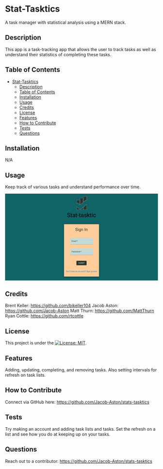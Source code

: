 # Stat-Tasktics

A task manager with statistical analysis using a MERN stack.

## Description

This app is a task-tracking app that allows the user to track tasks as well as understand their statistics of completing these tasks.

## Table of Contents

- [Stat-Tasktics](#stat-tasktics)
  - [Description](#description)
  - [Table of Contents](#table-of-contents)
  - [Installation](#installation)
  - [Usage](#usage)
  - [Credits](#credits)
  - [License](#license)
  - [Features](#features)
  - [How to Contribute](#how-to-contribute)
  - [Tests](#tests)
  - [Questions](#questions)

## Installation

N/A

## Usage

Keep track of various tasks and understand performance over time.

<!-- TODO: add link here of working app.  -->

![Screenshot](./screenshot.png)

## Credits

Brent Keller: https://github.com/bikeller104
Jacob Aston: https://github.com/Jacob-Aston
Matt Thurn: https://github.com/MattThurn
Ryan Cottle: https://github.com/rtcottle

## License

This project is under the [![License: MIT](https://img.shields.io/badge/License-MIT-yellow.svg)](https://opensource.org/licenses/MIT).

## Features

Adding, updating, completing, and removing tasks. Also setting intervals for refresh on task lists.

## How to Contribute

Connect via GitHub here: https://github.com/Jacob-Aston/stats-tasktics

## Tests

Try making an account and adding task lists and tasks. Set the refresh on a list and see how you do at keeping up on your tasks.

## Questions

Reach out to a contributor: https://github.com/Jacob-Aston/stats-tasktics
